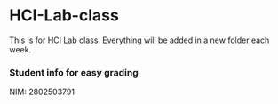 # HCI-Lab-class
This is for HCI Lab class.
Everything will be added in a new folder each week.

### Student info for easy grading
NIM: 2802503791
